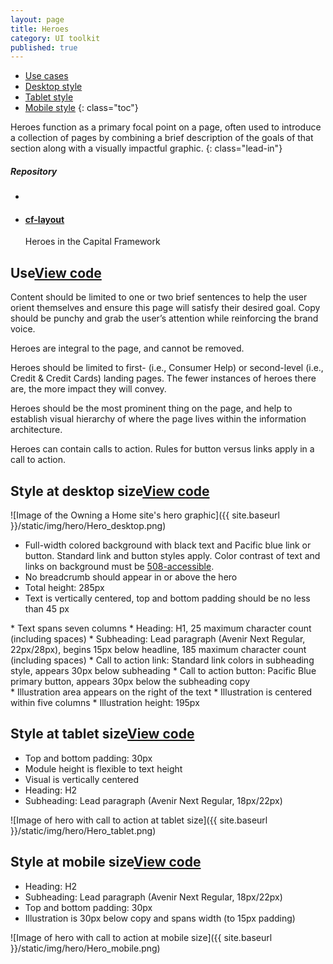 ```yaml
---
layout: page
title: Heroes
category: UI toolkit
published: true
---
```


- [Use cases](#use)
- [Desktop style](#desktop)
- [Tablet style](#tablet)
- [Mobile style](#mobile)
{: class="toc"}

<div class="content-50 content-first">

Heroes function as a primary focal point on a page, often used to introduce a collection of pages by combining a brief description of the goals of that section along with a visually impactful graphic.
{: class="lead-in"}

</div>

<div class="content-50 content-last">
  <h5 class="repo-list-header">Repository</h5>
  <ul class="repo-list">
    <li>
      <span class="cf-icon cf-icon-github"></span>
    </li>
    <li>
      <a href="https://github.com/cfpb/cf-layout"><h4>cf-layout</h4></a>
      <p>Heroes in the Capital Framework</p>
    </li>
  </ul>
</div> 


<h2 id="use">Use<span class="cf-code-link"><a href="">View code <span class="cf-icon cf-icon-external-link"></span></a></span></h2>


<div class="content-67 content-first">
Content should be limited to one or two brief sentences to help the user orient themselves and ensure this page will satisfy their desired goal. Copy should be punchy and grab the user’s attention while reinforcing the brand voice. 

Heroes are integral to the page, and cannot be removed. 

Heroes should be limited to first- (i.e., Consumer Help) or second-level (i.e., Credit & Credit Cards) landing pages. The fewer instances of heroes there are, the more impact they will convey. 

Heroes should be the most prominent thing on the page, and help to establish visual hierarchy of where the page lives within the information architecture.

Heroes can contain calls to action. Rules for button versus links apply in a call to action.
</div>

<div class="content-33 content-last"></div>

<h2 id="desktop">Style at desktop size<span class="cf-code-link"><a href="">View code <span class="cf-icon cf-icon-external-link"></span></a></span></h2>

<div class="col col-12">
![Image of the Owning a Home site's hero graphic]({{ site.baseurl }}/static/img/hero/Hero_desktop.png)
</div>

<div class="content-33 content-first">

* Full-width colored background with black text and Pacific blue link or button. Standard link and button styles apply. Color contrast of text and links on background must be <a href="{{ site.baseurl }}/identity/typography.html#type-accessibility">508-accessible</a>.
* No breadcrumb should appear in or above the hero
* Total height: 285px
* Text is vertically centered, top and bottom padding should be no less than 45 px


</div>

<div class="content-33">
* Text spans seven columns
* Heading: H1, 25 maximum character count (including spaces)
* Subheading: Lead paragraph (Avenir Next Regular, 22px/28px), begins 15px below headline, 185 maximum character count (including spaces)
* Call to action link: Standard link colors in subheading style, appears 30px below subheading
* Call to action button: Pacific Blue primary button, appears 30px below the subheading copy

</div>

<div class="content-33 content-last">
* Illustration area appears on the right of the text
* Illustration is centered within five columns
* Illustration height: 195px

</div>

<h2 id="tablet">Style at tablet size<span class="cf-code-link"><a href="">View code <span class="cf-icon cf-icon-external-link"></span></a></span></h2>

<div class="content-33 content-first">

* Top and bottom padding: 30px
* Module height is flexible to text height
* Visual is vertically centered
* Heading: H2
* Subheading: Lead paragraph (Avenir Next Regular, 18px/22px)

</div>

<div class="content-67 content-last">

![Image of hero with call to action at tablet size]({{ site.baseurl }}/static/img/hero/Hero_tablet.png)

</div>


<h2 id="mobile">Style at mobile size<span class="cf-code-link"><a href="">View code <span class="cf-icon cf-icon-external-link"></span></a></span></h2>

<div class="content-33 content-first">

* Heading: H2
* Subheading: Lead paragraph (Avenir Next Regular, 18px/22px)
* Top and bottom padding: 30px
* Illustration is 30px below copy and spans width (to 15px padding)

</div>

<div class="content-33">

![Image of hero with call to action at mobile size]({{ site.baseurl }}/static/img/hero/Hero_mobile.png)

</div>

<div class="content-33 content-last"></div>


